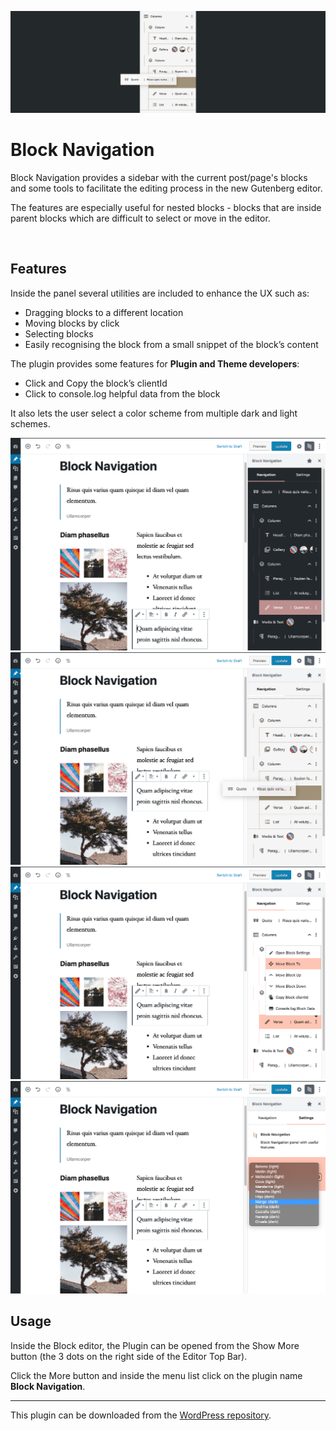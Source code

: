 ![Banner Image](assets-repo/banner-1544x500.png)

# Block Navigation

Block Navigation provides a sidebar with the current post/page's blocks and some tools to facilitate the editing process in the new Gutenberg editor.

The features are especially useful for nested blocks - blocks that are inside parent blocks which are difficult to select or move in the editor.

<br />

## Features

Inside the panel several utilities are included to enhance the UX such as:

- Dragging blocks to a different location
- Moving blocks by click
- Selecting blocks
- Easily recognising the block from a small snippet of the block’s content

The plugin provides some features for **Plugin and Theme developers**:

- Click and Copy the block’s clientId
- Click to console.log helpful data from the block

It also lets the user select a color scheme from multiple dark and light schemes.

<img src="assets-repo/screenshot-1.png" width="700px" alt="Main view, dark scheme" />
<img src="assets-repo/screenshot-2.png" width="700px" alt="Dragging a block to a different position" />
<img src="assets-repo/screenshot-3.png" width="700px" alt="Block menu" />
<img src="assets-repo/screenshot-4.png" width="700px" alt="List of available color schemes, light and dark" />

<br />

## Usage

Inside the Block editor, the Plugin can be opened from the Show More button (the 3 dots on the right side of the Editor Top Bar).

Click the More button and inside the menu list click on the plugin name **Block Navigation**.

---

This plugin can be downloaded from the [WordPress repository](https://wordpress.org/plugins/block-navigation/).
